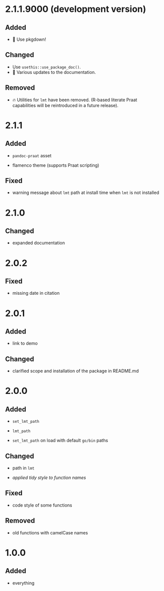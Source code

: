 # 2.1.1.9000 (development version)

## Added

- 🎉 Use pkgdown!

## Changed

- Use `usethis::use_package_doc()`.
- 📝 Various updates to the documentation.

## Removed

- 🔥 Utilities for `lmt` have been removed. (R-based literate Praat capabilities will be reintroduced in a future release).


# 2.1.1

## Added

* `pandoc-praat` asset

* flamenco theme (supports Praat scripting)

## Fixed

* warning message about `lmt` path at install time when `lmt` is not installed

# 2.1.0

## Changed

* expanded documentation

# 2.0.2

## Fixed

* missing date in citation

# 2.0.1

## Added

* link to demo

## Changed

* clarified scope and installation of the package in README.md

# 2.0.0

## Added

* `set_lmt_path`

* `lmt_path`

* `set_lmt_path` on load with default `go/bin` paths

## Changed

* path in `lmt`

* *applied tidy style to function names*

## Fixed

* code style of some functions

## Removed

* old functions with camelCase names

# 1.0.0

## Added

* everything
